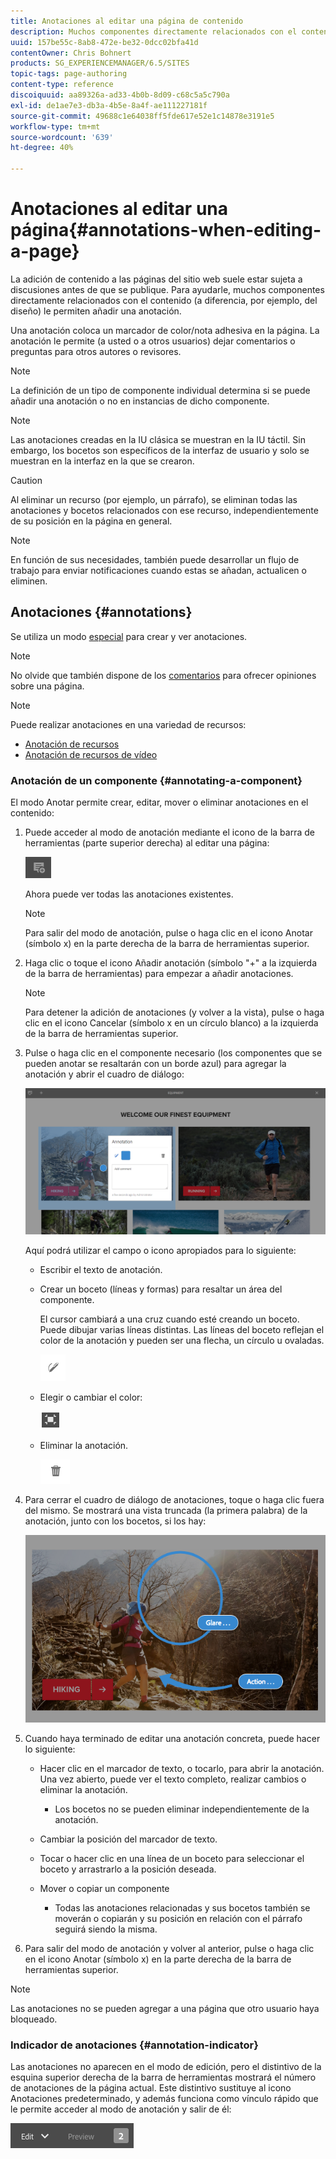 ```yaml
---
title: Anotaciones al editar una página de contenido
description: Muchos componentes directamente relacionados con el contenido permiten añadir una anotación.
uuid: 157be55c-8ab8-472e-be32-0dcc02bfa41d
contentOwner: Chris Bohnert
products: SG_EXPERIENCEMANAGER/6.5/SITES
topic-tags: page-authoring
content-type: reference
discoiquuid: aa89326a-ad33-4b0b-8d09-c68c5a5c790a
exl-id: de1ae7e3-db3a-4b5e-8a4f-ae111227181f
source-git-commit: 49688c1e64038ff5fde617e52e1c14878e3191e5
workflow-type: tm+mt
source-wordcount: '639'
ht-degree: 40%

---
```


# Anotaciones al editar una página{#annotations-when-editing-a-page}

La adición de contenido a las páginas del sitio web suele estar sujeta a discusiones antes de que se publique. Para ayudarle, muchos componentes directamente relacionados con el contenido (a diferencia, por ejemplo, del diseño) le permiten añadir una anotación.

Una anotación coloca un marcador de color/nota adhesiva en la página. La anotación le permite (a usted o a otros usuarios) dejar comentarios o preguntas para otros autores o revisores.

>[!NOTE]
>
>La definición de un tipo de componente individual determina si se puede añadir una anotación o no en instancias de dicho componente.

>[!NOTE]
>
>Las anotaciones creadas en la IU clásica se muestran en la IU táctil. Sin embargo, los bocetos son específicos de la interfaz de usuario y solo se muestran en la interfaz en la que se crearon.

>[!CAUTION]
>
>Al eliminar un recurso (por ejemplo, un párrafo), se eliminan todas las anotaciones y bocetos relacionados con ese recurso, independientemente de su posición en la página en general.

>[!NOTE]
>
>En función de sus necesidades, también puede desarrollar un flujo de trabajo para enviar notificaciones cuando estas se añadan, actualicen o eliminen.

## Anotaciones {#annotations}

Se utiliza un modo [especial](/help/sites-authoring/author-environment-tools.md#page-modes) para crear y ver anotaciones.

>[!NOTE]
>
>No olvide que también dispone de los [comentarios](/help/sites-authoring/basic-handling.md#timeline) para ofrecer opiniones sobre una página.

>[!NOTE]
>
>Puede realizar anotaciones en una variedad de recursos:
>
>* [Anotación de recursos](/help/assets/manage-assets.md#annotating)
>* [Anotación de recursos de vídeo](/help/assets/managing-video-assets.md#annotate-video-assets)
>

### Anotación de un componente {#annotating-a-component}

El modo Anotar permite crear, editar, mover o eliminar anotaciones en el contenido:

1. Puede acceder al modo de anotación mediante el icono de la barra de herramientas (parte superior derecha) al editar una página:

   ![Anotar](do-not-localize/screen_shot_2018-03-22at110414.png)

   Ahora puede ver todas las anotaciones existentes.

   >[!NOTE]
   >
   >Para salir del modo de anotación, pulse o haga clic en el icono Anotar (símbolo x) en la parte derecha de la barra de herramientas superior.

1. Haga clic o toque el icono Añadir anotación (símbolo &quot;+&quot; a la izquierda de la barra de herramientas) para empezar a añadir anotaciones.

   >[!NOTE]
   >
   >Para detener la adición de anotaciones (y volver a la vista), pulse o haga clic en el icono Cancelar (símbolo x en un círculo blanco) a la izquierda de la barra de herramientas superior.

1. Pulse o haga clic en el componente necesario (los componentes que se pueden anotar se resaltarán con un borde azul) para agregar la anotación y abrir el cuadro de diálogo:

   ![screen_shot_2018-03-22at110606](assets/screen_shot_2018-03-22at110606.png)

   Aquí podrá utilizar el campo o icono apropiados para lo siguiente:

   * Escribir el texto de anotación.
   * Crear un boceto (líneas y formas) para resaltar un área del componente.

     El cursor cambiará a una cruz cuando esté creando un boceto. Puede dibujar varias líneas distintas. Las líneas del boceto reflejan el color de la anotación y pueden ser una flecha, un círculo u ovaladas.

     ![Bosquejar](do-not-localize/screen_shot_2018-03-22at110640.png)

   * Elegir o cambiar el color:

     ![Elegir/cambiar color](do-not-localize/chlimage_1-19.png)

   * Eliminar la anotación.

     ![Eliminar anotación](do-not-localize/screen_shot_2018-03-22at110647.png)

1. Para cerrar el cuadro de diálogo de anotaciones, toque o haga clic fuera del mismo. Se mostrará una vista truncada (la primera palabra) de la anotación, junto con los bocetos, si los hay:

   ![screen_shot_2018-03-22at110850](assets/screen_shot_2018-03-22at110850.png)

1. Cuando haya terminado de editar una anotación concreta, puede hacer lo siguiente:

   * Hacer clic en el marcador de texto, o tocarlo, para abrir la anotación. Una vez abierto, puede ver el texto completo, realizar cambios o eliminar la anotación.

      * Los bocetos no se pueden eliminar independientemente de la anotación.

   * Cambiar la posición del marcador de texto.
   * Tocar o hacer clic en una línea de un boceto para seleccionar el boceto y arrastrarlo a la posición deseada.
   * Mover o copiar un componente

      * Todas las anotaciones relacionadas y sus bocetos también se moverán o copiarán y su posición en relación con el párrafo seguirá siendo la misma.

1. Para salir del modo de anotación y volver al anterior, pulse o haga clic en el icono Anotar (símbolo x) en la parte derecha de la barra de herramientas superior.

>[!NOTE]
>
>Las anotaciones no se pueden agregar a una página que otro usuario haya bloqueado.

### Indicador de anotaciones {#annotation-indicator}

Las anotaciones no aparecen en el modo de edición, pero el distintivo de la esquina superior derecha de la barra de herramientas mostrará el número de anotaciones de la página actual. Este distintivo sustituye al icono Anotaciones predeterminado, y además funciona como vínculo rápido que le permite acceder al modo de anotación y salir de él:

![Indicador de anotaciones](assets/chlimage_1-242.png)
